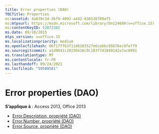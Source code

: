 ```yaml
---
title: Error properties (DAO)
TOCTitle: Properties
ms:assetid: 4a839c2d-3bf9-4092-a442-036526789af5
ms:mtpsurl: https://msdn.microsoft.com/library/Dn124680(v=office.15)
ms:contentKeyID: 52072302
ms.date: 09/18/2015
mtps_version: v=office.15
ms.localizationpriority: medium
ms.openlocfilehash: 06f17ff63f11d6183527e6cebbc85b76ec9fe7f9
ms.sourcegitcommit: a1d9041c20256616c9c183f7d1049142a7ac6991
ms.translationtype: MT
ms.contentlocale: fr-FR
ms.lasthandoff: 09/24/2021
ms.locfileid: "59589581"
---
```

# <a name="error-properties-dao"></a>Error properties (DAO)

**S’applique à** : Access 2013, Office 2013

- [Error.Description, propriété (DAO)](error-description-property-dao.md)
- [Error.Number, propriété (DAO)](error-number-property-dao.md)
- [Error.Source, propriété (DAO)](error-source-property-dao.md)

